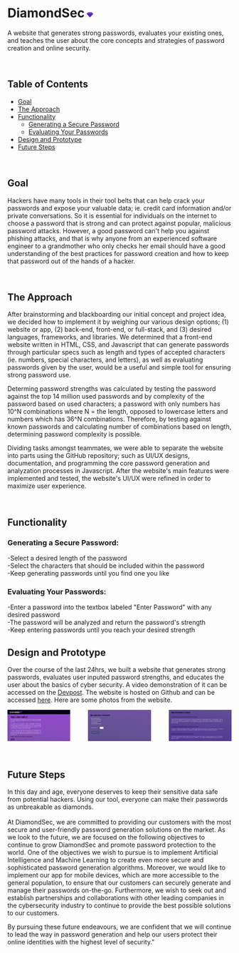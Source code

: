# DiamondSec<img style="padding: 0px 0px 0px 5px" src="images/logo.png" width=3% alt="logo">
A website that generates strong passwords, evaluates your existing ones, and teaches the user about the core concepts and strategies of password creation and online security.

</br>

## Table of Contents
- [Goal](#goal)
- [The Approach](#the-approach)
- [Functionality](#functionality)
  - [Generating a Secure Password](#generating-a-secure-password)
  - [Evaluating Your Passwords](#evaluating-your-passwords)
- [Design and Prototype](#design-and-prototype)
- [Future Steps](#future-steps)
  
</br>

## Goal
Hackers have many tools in their tool belts that can help crack your passwords and expose your valuable data; ie. credit card information and/or private conversations. So it is essential for individuals on the internet to choose a password that is strong and can protect against popular, malicious password attacks. However, a good password can't help you against phishing attacks, and that is why anyone from an experienced software engineer to a grandmother who only checks her email should have a good understanding of the best practices for password creation and how to keep that password out of the hands of a hacker.

</br>

## The Approach
After brainstorming and blackboarding our initial concept and project idea, we decided how to implement it by weighing our various design options; (1) website or app, (2) back-end, front-end, or full-stack, and (3) desired languages, frameworks, and libraries. We determined that a front-end website written in HTML, CSS, and Javascript that can generate passwords through particular specs such as length and types of accepted characters (ie. numbers, special characters, and letters), as well as evaluating passwords given by the user, would be a useful and simple tool for ensuring strong password use.

Determing password strengths was calculated by testing the password against the top 14 million used passwords and by complexity of the password based on used characters; a password with only numbers has 10^N combinations where N = the length, opposed to lowercase letters and numbers which has 36^N combinations. Therefore, by testing against known passwords and calculating number of combinations based on length, determining password complexity is possible.

Dividing tasks amongst teammates, we were able to separate the website into parts using the GitHub repository; such as UI/UX designs, documentation, and programming the core password generation and analyzation processes in Javascript. After the website's main features were implemented and tested, the website's UI/UX were refined in order to maximize user experience.

</br>

## Functionality

### Generating a Secure Password:

-Select a desired length of the password
</br>
-Select the characters that should be included within the password
</br>
-Keep generating passwords until you find one you like
</br>

### Evaluating Your Passwords:

-Enter a password into the textbox labeled "Enter Password" with any desired password
</br>
-The password will be analyzed and return the password's strength
</br>
-Keep entering passwords until you reach your desired strength
</br>

## Design and Prototype
Over the course of the last 24hrs, we built a website that generates strong passwords, evaluates user inputed password strengths, and educates the user about the basics of cyber security. A video demonstration of it can be accessed on the [Devpost](https://devpost.com/software/diamondsec). The website is hosted on Github and can be accessed [here](https://kritgrover.github.io/conuhacks/). Here are some photos from the website.

<p align="center">
<img src="images/frontPage.png" align="left" width=28% alt="frontPage"> <img src="images/generatePassword.png" width=28% alt="generatePassword"><img src="images/infoPage.png" align="right" width=28% alt="infoPage">
</p>

</br>

## Future Steps
In this day and age, everyone deserves to keep their sensitive data safe from potential hackers. Using our tool, everyone can make their passwords as unbreakable as diamonds.<br>
<br>
At DiamondSec, we are committed to providing our customers with the most secure and user-friendly password generation solutions on the market. As we look to the future, we are focused on the following objectives to continue to grow DiamondSec and promote password protection to the world. One of the objectives we wish to pursue is to implement Artificial Intelligence and Machine Learning to create even more secure and sophisticated password generation algorithms. Moreover, we would like to implement our app for mobile devices, which are more accessible to the general population, to ensure that our customers can securely generate and manage their passwords on-the-go. Furthermore, we wish to seek out and establish partnerships and collaborations with other leading companies in the cybersecurity industry to continue to provide the best possible solutions to our customers.<br>

By pursuing these future endeavours, we are confident that we will continue to lead the way in password generation and help our users protect their online identities with the highest level of security."
</br>
